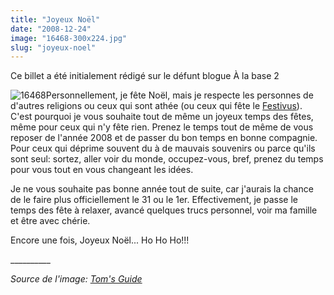 ```yaml
---
title: "Joyeux Noël"
date: "2008-12-24"
image: "16468-300x224.jpg"
slug: "joyeux-noel"
---
```


Ce billet a été initialement rédigé sur le défunt blogue À la base 2

![16468](images/16468-300x224.jpg "16468")Personnellement, je fête Noël, mais je respecte les personnes de d'autres religions ou ceux qui sont athée (ou ceux qui fête le [Festivus](https://www.michelleblanc.com/2008/12/22/joyeux-festivus/ "Billet de Michelle Blanc sur le Festivus")). C'est pourquoi je vous souhaite tout de même un joyeux temps des fêtes, même pour ceux qui n'y fête rien. Prenez le temps tout de même de vous reposer de l'année 2008 et de passer du bon temps en bonne compagnie. Pour ceux qui déprime souvent du à de mauvais souvenirs ou parce qu'ils sont seul: sortez, aller voir du monde, occupez-vous, bref, prenez du temps pour vous tout en vous changeant les idées.

Je ne vous souhaite pas bonne année tout de suite, car j'aurais la chance de le faire plus officiellement le 31 ou le 1er. Effectivement, je passe le temps des fête à relaxer, avancé quelques trucs personnel, voir ma famille et être avec chérie.

Encore une fois, Joyeux Noël... Ho Ho Ho!!!

\_\_\_\_\_\_\_\_\_\_

_Source de l'image: [Tom's Guide](https://www.tomsguide.com/fr/ "Site web de la source de l'image")_
